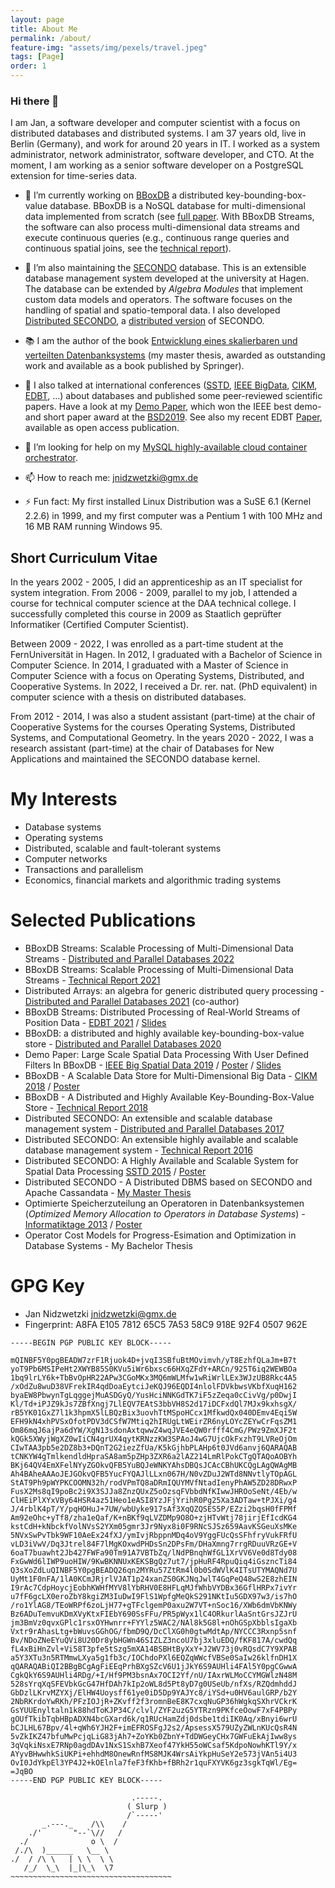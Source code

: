 ```yaml
---
layout: page
title: About Me
permalink: /about/
feature-img: "assets/img/pexels/travel.jpeg"
tags: [Page]
order: 1
---
```


### Hi there 👋

I am Jan, a software developer and computer scientist with a focus on distributed databases and distributed systems. I am 37 years old, live in Berlin (Germany), and work for around 20 years in IT. I worked as a system administrator, network administrator, software developer, and CTO. At the moment, I am working as a senior software developer on a PostgreSQL extension for time-series data.

- 🔭 I’m currently working on [BBoxDB](https://bboxdb.org) a distributed key-bounding-box-value database. BBoxDB is a NoSQL database for multi-dimensional data implemented from scratch (see [full paper](https://link.springer.com/article/10.1007/s10619-019-07275-w). With BBoxDB Streams, the software can also process multi-dimensional data streams and execute continuous queries (e.g., continuous range queries and continuous spatial joins, see the [technical report](https://ub-deposit.fernuni-hagen.de/receive/mir_mods_00001727)).

- 🌱 I’m also maintaining the [SECONDO](https://secondo-database.github.io) database. This is an extensible database management system developed at the university at Hagen. The database can be extended by _Algebra Modules_ that implement custom data models and operators. The software focuses on the handling of spatial and spatio-temporal data. I also developed [Distributed SECONDO](https://secondo-database.github.io/DSecondo/DSECONDO-Website/index.html), a [distributed version](https://link.springer.com/chapter/10.1007/978-3-319-22363-6_28) of SECONDO.

- 📚 I am the author of the book [Entwicklung eines skalierbaren und verteilten Datenbanksystems](https://www.springer.com/de/book/9783658124434) (my master thesis, awarded as outstanding work and available as a book published by Springer). 

- 💬 I also talked at international conferences ([SSTD](http://sstd2015.org/), [IEEE BigData](http://cse.ucdenver.edu/~BSD2019/), [CIKM](https://www.cikm2018.units.it/), [EDBT](https://edbticdt2021.cs.ucy.ac.cy/), ...) about databases and published some peer-reviewed  scientific papers. Have a look at my [Demo Paper](https://ieeexplore.ieee.org/document/9005999), which won the IEEE best demo- and short paper award at the [BSD2019](http://cse.ucdenver.edu/~BSD2019/). See also my recent EDBT [Paper](https://edbt2021proceedings.github.io/docs/p170.pdf), available as open access publication.

- 🤔 I’m looking for help on my [MySQL highly-available cloud container orchestrator](https://github.com/jnidzwetzki/mysql-ha-cloud).

- 📫 How to reach me: jnidzwetzki@gmx.de 

- ⚡ Fun fact: My first installed Linux Distribution was a SuSE 6.1 (Kernel 2.2.6) in 1999, and my first computer was a Pentium 1 with 100 MHz and 16 MB RAM running Windows 95.

## Short Curriculum Vitae

In the years 2002 - 2005, I did an apprenticeship as an IT specialist for system integration. From 2006 - 2009, parallel to my job, I attended a course for technical computer science at the DAA technical college. I successfully completed this course in 2009 as Staatlich geprüfter Informatiker (Certified Computer Scientist). 

Between 2009 - 2022, I was enrolled as a part-time student at the FernUniversität in Hagen. In 2012, I graduated with a Bachelor of Science in Computer Science. In 2014, I graduated with a Master of Science in Computer Science with a focus on Operating Systems, Distributed, and Cooperative Systems. In 2022, I received a Dr. rer. nat. (PhD equivalent) in computer science with a thesis on distributed databases. 

From 2012 - 2014, I was also a student assistant (part-time) at the chair of Cooperative Systems for the courses Operating Systems, Distributed Systems, and Computational Geometry. In the years 2020 - 2022, I was a research assistant (part-time) at the chair of Databases for New Applications and maintained the SECONDO database kernel.

# My Interests

* Database systems
* Operating systems
* Distributed, scalable and fault-tolerant systems
* Computer networks
* Transactions and parallelism
* Economics, financial markets and algorithmic trading systems

# Selected Publications

* BBoxDB Streams: Scalable Processing of Multi-Dimensional Data Streams - [Distributed and Parallel Databases 2022](https://doi.org/10.1007/s10619-022-07408-8)
* BBoxDB Streams: Scalable Processing of Multi-Dimensional Data Streams - [Technical Report 2021](https://ub-deposit.fernuni-hagen.de/receive/mir_mods_00001727)
* Distributed Arrays: an algebra for generic distributed query processing - [Distributed and Parallel Databases 2021](https://link.springer.com/article/10.1007/s10619-021-07325-2) (co-author)
* BBoxDB Streams: Distributed Processing of Real-World Streams of Position Data - [EDBT 2021](https://edbt2021proceedings.github.io/docs/p170.pdf) / [Slides](/assets/downloads/bboxdb_streams_edbt2021_slides.pdf)
* BBoxDB: a distributed and highly available key-bounding-box-value store - [Distributed and Parallel Databases 2020](https://link.springer.com/article/10.1007/s10619-019-07275-w)
* Demo Paper: Large Scale Spatial Data Processing With User Defined Filters In BBoxDB - [IEEE Big Spatial Data 2019](https://ieeexplore.ieee.org/document/9005999) / [Poster](/assets/downloads/bsd2019_poster.pdf) / [Slides](/assets/downloads/bboxdb_udf_slides_ieee_bigdata_2019.pdf)
* BBoxDB - A Scalable Data Store for Multi-Dimensional Big Data - [CIKM 2018](https://dl.acm.org/citation.cfm?id=3269208) / [Poster](/assets/downloads/cikm2018_poster.pdf)
* BBoxDB - A Distributed and Highly Available Key-Bounding-Box-Value Store - [Technical Report 2018](https://ub-deposit.fernuni-hagen.de/receive/mir_mods_00001277)
* Distributed SECONDO: An extensible and scalable database management system - [Distributed and Parallel Databases 2017](https://link.springer.com/article/10.1007%2Fs10619-017-7198-9)
* Distributed SECONDO: An extensible highly available and scalable database management system - [Technical Report 2016](https://www.fernuni-hagen.de/imperia/md/content/fakultaetfuermathematikundinformatik/forschung/berichte/bericht_371.pdf)
* Distributed SECONDO: A Highly Available and Scalable System for Spatial Data Processing [SSTD 2015](https://link.springer.com/chapter/10.1007%2F978-3-319-22363-6_28) / [Poster](/assets/downloads/sstd2015_poster.pdf)
* Distributed SECONDO - A Distributed DBMS based on SECONDO and Apache Cassandata - [My Master Thesis](https://www.springer.com/de/book/9783658124434)
* Optimierte Speicherzuteilung an Operatoren in Datenbanksystemen (_Optimized Memory Allocation to Operators in Database Systems_) - [Informatiktage 2013](https://dl.gi.de/handle/20.500.12116/4635) / [Poster](/assets/downloads/gi2013_poster.pdf)
* Operator Cost Models for Progress-Esimation and Optimization in Database Systems - My Bachelor Thesis

# GPG Key
* Jan Nidzwetzki <jnidzwetzki@gmx.de>
* Fingerprint: A8FA E105 7812 65C5 7A53 58C9 918E 92F4 0507 962E

```
-----BEGIN PGP PUBLIC KEY BLOCK-----

mQINBF5Y0pgBEADW7zrF1Rjuok4D+jvqI3SBfuBtMOvimvh/yT8EzhfQLaJm+B7t
yoT9Pb6MSIPeHt2XWYB85S0KVu5iWr6bxsc66HXqZFdY+ARCn/925T6iq2WEWBOa
1bq9lrLY6k+TbBvOpHR22APw3CGoMKx3MQ6mWLMfw1wRiWrlLEx3WJzUB8Rkc4A5
/xOdZu8wuD38VFrekIR4qdDoaEytciJeKQJ96EQDI4nlolFDVkbwsVKbfXuqH162
byaEW8PbwynTgLqggejMuASDGyQ/YusHciNNKGdTK7iF5zZeqa0cCivVg/p0DwjI
Kl/Td+iPJZ9kJs7ZBfXngj7LlEQV7EAtS3bbVH8S2d17iDCFxdQl7MJx9kxhsgX/
rB5YK01GxZ7l1k3hpmX5lLBQzBix3uovhTtMSpoHCcx1MfkwdQx040DEmv4Eqi5W
EFH9kN4xhPVSxOfotPDV3dCSfW7Mtiq2hIRUgLtWEirZR6nyLOYcZEYwCrFqsZM1
Om86mqJ6ajPa6dYW/XgN13sdonAxtqwwZ4wqJVE4eQW0rfff4CmG/PWz9ZmXJF2t
kQGk5XWyjWgXZ0wIiCN4grUX4qytKRNzzKW3SPAoJ4wG7UjcOkFxzhT9LVReOjOm
CIwTAA3pb5e2DZ8b3+DQnT2G2iezZfUa/K5kGjhbPLAHp6t0JVd6anvj6QARAQAB
tCNKYW4gTmlkendldHpraSA8am5pZHp3ZXR6a2lAZ214LmRlPokCTgQTAQoAOBYh
BKj64QV4EmXFelNYyZGOkvQFB5YuBQJeWNKYAhsDBQsJCAcCBhUKCQgLAgQWAgMB
Ah4BAheAAAoJEJGOkvQFB5YucFYQAJlLLxn067H/N0vZDuJ2WTd8NNvtlyTOpAGL
StAT9Ph9pWYPKCOOMN32h/rodVPmTQ8aDRmIQUYMVfNtadIenyPhAW5ZD28DRwxP
FusX2Ms8qI9poBc2i9X3SJJa8ZnzQUxZ5oOzsqFVbbdNfKIwwJHROoSeNt/4Eb/w
ClHEiPlXYxVBy64HSR4az51Heo1eASI8YzJFjYrihR0Pg25Xa3ADTaw+tPJXi/g4
J/4rblK4pT/Y/pqHOHuJ+7UW/wbUyke917sAf3XqQZQSES5P/EZzi2bqsH0fFPMf
Am92eOhc+yTf8/zha1eQaf/K+nBKf9qLVZDMp9O8O+zjHTvWtj78jirjEfIcdKG4
kstCdH+kNbckfVolNVsS2YXm05gmr3Jr9Nyx8i0F9RNcSJSz659AavKSGeuXsMKe
5NVxSwPvTbk9WF10AeEx24fXJ/ymIvjRbppnMDq4oV9YggFUcQsSFhfryVukFRfU
vLD3iVwV/Dq3Jtrel84F7lMgKOxwdPHDsSn2DPsFm/DHaXmng7rrgRDuuVRzGE+V
6oaT7buawht2Jb427FWFa90Tm91A7VBTbZq/lNdPBnqhWfGL1XrVV6Ve0d8Tdy08
FxGwWd6lIWP9uoHIW/9KwBKNNUxKEKSBgQz7ut7/jpHuRF4RpuQiq4iGszncTi84
Q3sXoZdLuQINBF5Y0pgBEADQ26qn2MYRu57ZtRm4l0b0SdWVlK4ITsUTYMAQNd7U
UyMt1F0nFA/1lA0KCmJRjrlVJAT1p24xanZS0GKJNqJwlT4GqPeQ48wS2E8zhEIN
I9rAc7CdpHoycjEobhKWHfMYV8lYbRHV0E8HFLqMJfWhbVYDBx36GflHRPx7ivYr
u7fF6gcLX0eroZbY8kgiZM3IuDwI9FlS1WpfgMeQkS291NKtIu5GDX97w3/is7hO
/ro1YlAG8/TEoWRPf6zoLjH77+gTFclgemP0axu2W7VT+nSoc16/XWb6dmVbKNWy
Bz6ADuTemvuKDmXVyKtxFIEbY690SsFFu/PR5pWyx1lC4ORkurlAaSntGrsJZJrU
jm3BmVz0qvxGPlc1rsxOYHwnrr+FYYlz5WAC2/NAl8k5G8l+nOhGSpXbblsIgaXb
Vxtr9rAhasLtg+bWuvsGGhOG/fbmD9Q/DcClXG0h0gtwMdtAp/NYCCC3Rxnp5snf
Bv/NDoZNeEYuQVi8U20Dr8ybHGWn46SIZLZ3ncoU7bj3xluEDQ/fKF817A/cwdQq
fL4xBiHnZvl+Vi58T3pfe5tSzg5mXA14BSBHtByXxY+J2WV73j0vRQsdC7Y9XPAB
a5Y3XTu3n5RTMmwLXya5g1fb3c/IOChdoPXl6EQZqWWcfVBSe0SaIw26klfnDH1X
qQARAQABiQI2BBgBCgAgFiEEqPrhBXgSZcV6U1jJkY6S9AUHli4FAl5Y0pgCGwwA
CgkQkY6S9AUHli4RDg/+I/Hf9PM3bsnAx7OCI2Yf/nU/IAxrWLMoCCYMGWlzN48M
528sYrqXqSFEVbkGcG47HfDAh7kIp2oWL8d5Pt8yD7g0USeUb/nfXs/RZQdmhddJ
GbDzlLKrvMZYXj/ElHW4Uoysff61ye0iD5Dp9YAJYc8/iYSd+u0HV6aulGRP/b2Y
2NbRKrdoYwRKh/PFzIOJjR+ZKvff2f3romnBeE8K7cxqNuGP36hWgkqSXhrVCkrK
GsYUUEnyltaln1k88hdToKJP34C/clvl/ZYF2uzG5YTRzn9PKfceOowF7xF4PBPy
gOUfTkibTqbHBpADXN4bcGXard6k/q1RUcHamZdj0dsbe1tdiIK0Aq/xBnyi6wrU
bCJLHL67Bpv/4l+qWh6YJH2F+imEFROSFgJ2s2/ApsessX579UZyZWLnKUcQsR4N
5vZkIKZ47bfuMwPcjqLiG83jAh7+ZoYKb0ZbnY+TdDWGeyCHx7GWFuEkAjIww8ys
3qVqkiNsxE7RNp0agdDAv1NxS1SxhB7Xeof47YkH55oWCsaf5KdpoNowhKTl9Y/x
AYyvBHwwhkSiUKPi+ehhdM8OnewRnfMS8MJK4WrsAiYkpHuSeY2e573jVAn5i4U3
OvI0JdYkpEl3YP4J2+kOElnla7feF3fKhb+fBRh2r1quFXYVK6gz3sgkTqWl/Eg=
=JqBO
-----END PGP PUBLIC KEY BLOCK-----
```

```
                           .-----.
                          ( Slurp )
                          /`-----'
       _.---._    /\\    /
    ./'       "--`\//   /
  ./              o \  /
 /./\  )______   \__ \
./  / /\ \   | \ \  \ \
   /_/  \_\  |_|\_\  \7
~~~~~~~~~~~~~~~~~~~~~~~~~~~~~~~~~~~~
```

